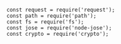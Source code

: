 	const request = require('request');
	const path = require('path');
	const fs = require('fs');
	const jose = require('node-jose');
	const crypto = require('crypto');